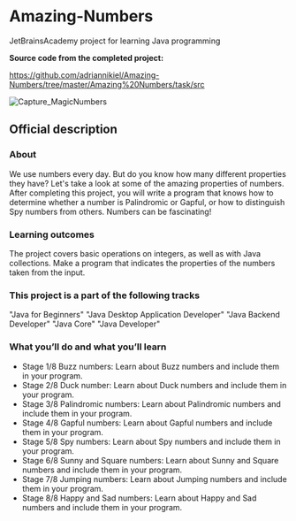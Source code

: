 # Amazing-Numbers
JetBrainsAcademy project for learning Java programming


**Source code from the completed project:**

https://github.com/adriannikiel/Amazing-Numbers/tree/master/Amazing%20Numbers/task/src

![Capture_MagicNumbers](https://user-images.githubusercontent.com/22996004/155863128-525582ad-787f-402a-8013-8f917faa2cdd.PNG)


## Official description

### About
We use numbers every day. But do you know how many different properties they have? Let's take a look at some of the amazing properties of numbers. After completing this project, you will write a program that knows how to determine whether a number is Palindromic or Gapful, or how to distinguish Spy numbers from others. Numbers can be fascinating!
### Learning outcomes
The project covers basic operations on integers, as well as with Java collections. Make a program that indicates the properties of the numbers taken from the input.
### This project is a part of the following tracks
"Java for Beginners" "Java Desktop Application Developer" "Java Backend Developer" "Java Core" "Java Developer"
### What you’ll do and what you’ll learn
- Stage 1/8 Buzz numbers:
Learn about Buzz numbers and include them in your program.
- Stage 2/8 Duck number:
Learn about Duck numbers and include them in your program.
- Stage 3/8 Palindromic numbers:
Learn about Palindromic numbers and include them in your program.
- Stage 4/8 Gapful numbers:
Learn about Gapful numbers and include them in your program.
- Stage 5/8 Spy numbers:
Learn about Spy numbers and include them in your program.
- Stage 6/8 Sunny and Square numbers:
Learn about Sunny and Square numbers and include them in your program.
- Stage 7/8 Jumping numbers:
Learn about Jumping numbers and include them in your program.
- Stage 8/8 Happy and Sad numbers:
Learn about Happy and Sad numbers and include them in your program.
